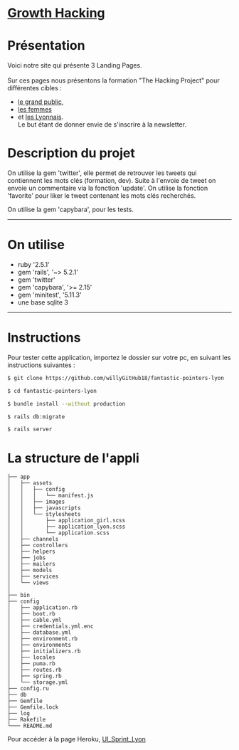 # [Growth Hacking](https://fantastic-pointers.herokuapp.com/)

# Présentation #

Voici notre site qui présente 3 Landing Pages.<br/>  
Sur ces pages nous présentons la formation "The Hacking Project" pour différentes cibles : 
- [le grand public](https://fantastic-pointers.herokuapp.com/), 
- [les femmes](https://fantastic-pointers.herokuapp.com/?role=girl) 
- et [les Lyonnais](https://fantastic-pointers.herokuapp.com/?role=lyon).<br/> 
Le but étant de donner envie de s'inscrire à la newsletter.

# Description du projet #

On utilise la gem 'twitter', elle permet de retrouver les tweets qui contiennent les mots clés (formation, dev). Suite à l'envoie de tweet on envoie un commentaire via la fonction 'update'.
On utilise la fonction 'favorite' pour liker le tweet contenant les mots clés recherchés.<br/>

On utilise la gem 'capybara', pour les tests.

------------------------------
# On utilise #

* ruby '2.5.1'
* gem 'rails', '~> 5.2.1'
* gem 'twitter'
* gem 'capybara', '>= 2.15'
* gem 'minitest', '5.11.3'
* une base sqlite 3


------------------------------
# Instructions #

Pour tester cette application, importez le dossier sur votre pc, en suivant les instructions suivantes :


```sh
$ git clone https://github.com/willyGitHub18/fantastic-pointers-lyon

$ cd fantastic-pointers-lyon

$ bundle install --without production

$ rails db:migrate

$ rails server
```
# La structure de l'appli #

```
├── app
│   ├── assets
│   │   ├── config
│   │   │   └── manifest.js
│   │   ├── images
│   │   ├── javascripts
│   │   └── stylesheets
│   │       ├── application_girl.scss
│   │       ├── application_lyon.scss
│   │       └── application.scss
│   ├── channels
│   ├── controllers
│   ├── helpers
│   ├── jobs
│   ├── mailers
│   ├── models
│   ├── services
│   └── views
│
├── bin
├── config
│   ├── application.rb
│   ├── boot.rb
│   ├── cable.yml
│   ├── credentials.yml.enc
│   ├── database.yml
│   ├── environment.rb
│   ├── environments
│   ├── initializers.rb
│   ├── locales
│   ├── puma.rb
│   ├── routes.rb
│   ├── spring.rb
│   └── storage.yml
├── config.ru
├── db
├── Gemfile
├── Gemfile.lock
├── log
├── Rakefile
└─── README.md
```



Pour accéder à la page Heroku, [UI_Sprint_Lyon](https://fantastic-pointers.herokuapp.com/)


